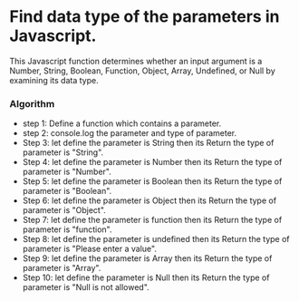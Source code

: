 # Find data type of the parameters in Javascript.
This Javascript function determines whether an input argument is a Number, String, Boolean, Function, Object, Array, Undefined, or Null by examining its data type.
### Algorithm
- step 1: Define a function which contains a parameter.
- step 2: console.log the parameter and type of parameter.
- Step 3: let define the parameter is String then its Return the type of parameter is "String".
- Step 4: let define the parameter is Number then its Return the type of parameter is "Number".
- Step 5: let define the parameter is Boolean then its Return the type of parameter is "Boolean".
- Step 6: let define the parameter is Object then its Return the type of parameter is "Object".
- Step 7: let define the parameter is function then its Return the type of parameter is "function".
- Step 8: let define the parameter is undefined then its Return the type of parameter is "Please enter a value".
- Step 9: let define the parameter is Array then its Return the type of parameter is "Array".
- Step 10: let define the parameter is Null then its Return the type of parameter is "Null is not allowed".


